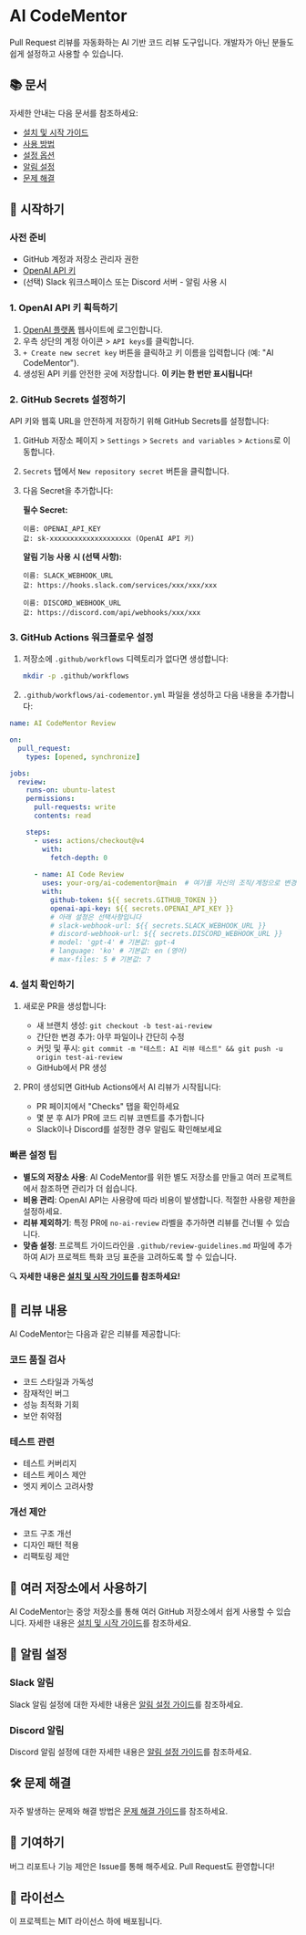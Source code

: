 # AI CodeMentor

Pull Request 리뷰를 자동화하는 AI 기반 코드 리뷰 도구입니다. 개발자가 아닌 분들도 쉽게 설정하고 사용할 수 있습니다.

## 📚 문서

자세한 안내는 다음 문서를 참조하세요:

- [설치 및 시작 가이드](docs/installation.md)
- [사용 방법](docs/usage.md)
- [설정 옵션](docs/configuration.md)
- [알림 설정](docs/notifications.md)
- [문제 해결](docs/troubleshooting.md)

## 🚀 시작하기

### 사전 준비

- GitHub 계정과 저장소 관리자 권한
- [OpenAI API 키](https://platform.openai.com/api-keys)
- (선택) Slack 워크스페이스 또는 Discord 서버 - 알림 사용 시

### 1. OpenAI API 키 획득하기

1. [OpenAI 플랫폼](https://platform.openai.com/) 웹사이트에 로그인합니다.
2. 우측 상단의 계정 아이콘 > `API keys`를 클릭합니다.
3. `+ Create new secret key` 버튼을 클릭하고 키 이름을 입력합니다 (예: "AI CodeMentor").
4. 생성된 API 키를 안전한 곳에 저장합니다. **이 키는 한 번만 표시됩니다!**

### 2. GitHub Secrets 설정하기

API 키와 웹훅 URL을 안전하게 저장하기 위해 GitHub Secrets를 설정합니다:

1. GitHub 저장소 페이지 > `Settings` > `Secrets and variables` > `Actions`로 이동합니다.
2. `Secrets` 탭에서 `New repository secret` 버튼을 클릭합니다.
3. 다음 Secret을 추가합니다:

   **필수 Secret:**
   ```
   이름: OPENAI_API_KEY
   값: sk-xxxxxxxxxxxxxxxxxxxx (OpenAI API 키)
   ```
   
   **알림 기능 사용 시 (선택 사항):**
   ```
   이름: SLACK_WEBHOOK_URL
   값: https://hooks.slack.com/services/xxx/xxx/xxx
   ```
   
   ```
   이름: DISCORD_WEBHOOK_URL
   값: https://discord.com/api/webhooks/xxx/xxx
   ```

### 3. GitHub Actions 워크플로우 설정

1. 저장소에 `.github/workflows` 디렉토리가 없다면 생성합니다:
   ```bash
   mkdir -p .github/workflows
   ```

2. `.github/workflows/ai-codementor.yml` 파일을 생성하고 다음 내용을 추가합니다:

```yaml
name: AI CodeMentor Review

on:
  pull_request:
    types: [opened, synchronize]

jobs:
  review:
    runs-on: ubuntu-latest
    permissions:
      pull-requests: write
      contents: read

    steps:
      - uses: actions/checkout@v4
        with:
          fetch-depth: 0
          
      - name: AI Code Review
        uses: your-org/ai-codementor@main  # 여기를 자신의 조직/계정으로 변경하세요
        with:
          github-token: ${{ secrets.GITHUB_TOKEN }}
          openai-api-key: ${{ secrets.OPENAI_API_KEY }}
          # 아래 설정은 선택사항입니다
          # slack-webhook-url: ${{ secrets.SLACK_WEBHOOK_URL }}
          # discord-webhook-url: ${{ secrets.DISCORD_WEBHOOK_URL }}
          # model: 'gpt-4' # 기본값: gpt-4
          # language: 'ko' # 기본값: en (영어)
          # max-files: 5 # 기본값: 7
```

### 4. 설치 확인하기

1. 새로운 PR을 생성합니다:
   - 새 브랜치 생성: `git checkout -b test-ai-review`
   - 간단한 변경 추가: 아무 파일이나 간단히 수정
   - 커밋 및 푸시: `git commit -m "테스트: AI 리뷰 테스트" && git push -u origin test-ai-review`
   - GitHub에서 PR 생성

2. PR이 생성되면 GitHub Actions에서 AI 리뷰가 시작됩니다:
   - PR 페이지에서 "Checks" 탭을 확인하세요
   - 몇 분 후 AI가 PR에 코드 리뷰 코멘트를 추가합니다
   - Slack이나 Discord를 설정한 경우 알림도 확인해보세요

### 빠른 설정 팁

- **별도의 저장소 사용**: AI CodeMentor를 위한 별도 저장소를 만들고 여러 프로젝트에서 참조하면 관리가 더 쉽습니다.
- **비용 관리**: OpenAI API는 사용량에 따라 비용이 발생합니다. 적절한 사용량 제한을 설정하세요.
- **리뷰 제외하기**: 특정 PR에 `no-ai-review` 라벨을 추가하면 리뷰를 건너뛸 수 있습니다.
- **맞춤 설정**: 프로젝트 가이드라인을 `.github/review-guidelines.md` 파일에 추가하여 AI가 프로젝트 특화 코딩 표준을 고려하도록 할 수 있습니다.

🔍 **자세한 내용은 [설치 및 시작 가이드](docs/installation.md)를 참조하세요!**

## 📝 리뷰 내용

AI CodeMentor는 다음과 같은 리뷰를 제공합니다:

### 코드 품질 검사
- 코드 스타일과 가독성
- 잠재적인 버그
- 성능 최적화 기회
- 보안 취약점

### 테스트 관련
- 테스트 커버리지
- 테스트 케이스 제안
- 엣지 케이스 고려사항

### 개선 제안
- 코드 구조 개선
- 디자인 패턴 적용
- 리팩토링 제안

## 🚀 여러 저장소에서 사용하기

AI CodeMentor는 중앙 저장소를 통해 여러 GitHub 저장소에서 쉽게 사용할 수 있습니다. 자세한 내용은 [설치 및 시작 가이드](docs/installation.md#여러-저장소에서-사용하기)를 참조하세요.

## 📨 알림 설정

### Slack 알림
Slack 알림 설정에 대한 자세한 내용은 [알림 설정 가이드](docs/notifications.md#slack-알림-설정)를 참조하세요.

### Discord 알림
Discord 알림 설정에 대한 자세한 내용은 [알림 설정 가이드](docs/notifications.md#discord-알림-설정)를 참조하세요.

## 🛠️ 문제 해결

자주 발생하는 문제와 해결 방법은 [문제 해결 가이드](docs/troubleshooting.md)를 참조하세요.

## 🤝 기여하기

버그 리포트나 기능 제안은 Issue를 통해 해주세요. Pull Request도 환영합니다!

## 📄 라이선스

이 프로젝트는 MIT 라이선스 하에 배포됩니다.

